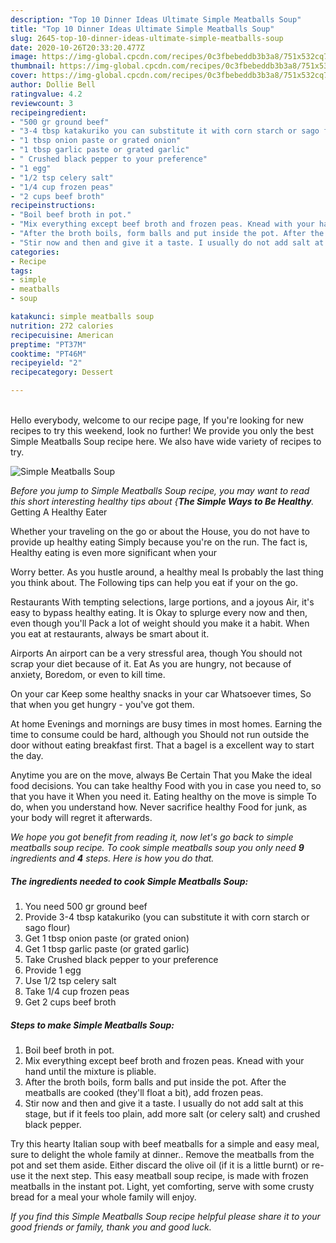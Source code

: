 ```yaml
---
description: "Top 10 Dinner Ideas Ultimate Simple Meatballs Soup"
title: "Top 10 Dinner Ideas Ultimate Simple Meatballs Soup"
slug: 2645-top-10-dinner-ideas-ultimate-simple-meatballs-soup
date: 2020-10-26T20:33:20.477Z
image: https://img-global.cpcdn.com/recipes/0c3fbebeddb3b3a8/751x532cq70/simple-meatballs-soup-recipe-main-photo.jpg
thumbnail: https://img-global.cpcdn.com/recipes/0c3fbebeddb3b3a8/751x532cq70/simple-meatballs-soup-recipe-main-photo.jpg
cover: https://img-global.cpcdn.com/recipes/0c3fbebeddb3b3a8/751x532cq70/simple-meatballs-soup-recipe-main-photo.jpg
author: Dollie Bell
ratingvalue: 4.2
reviewcount: 3
recipeingredient:
- "500 gr ground beef"
- "3-4 tbsp katakuriko you can substitute it with corn starch or sago flour"
- "1 tbsp onion paste or grated onion"
- "1 tbsp garlic paste or grated garlic"
- " Crushed black pepper to your preference"
- "1 egg"
- "1/2 tsp celery salt"
- "1/4 cup frozen peas"
- "2 cups beef broth"
recipeinstructions:
- "Boil beef broth in pot."
- "Mix everything except beef broth and frozen peas. Knead with your hand until the mixture is pliable."
- "After the broth boils, form balls and put inside the pot. After the meatballs are cooked (they&#39;ll float a bit), add frozen peas."
- "Stir now and then and give it a taste. I usually do not add salt at this stage, but if it feels too plain, add more salt (or celery salt) and crushed black pepper."
categories:
- Recipe
tags:
- simple
- meatballs
- soup

katakunci: simple meatballs soup 
nutrition: 272 calories
recipecuisine: American
preptime: "PT37M"
cooktime: "PT46M"
recipeyield: "2"
recipecategory: Dessert

---
```

<br>
Hello everybody, welcome to our recipe page, If you're looking for new recipes to try this weekend, look no further! We provide you only the best Simple Meatballs Soup recipe here. We also have wide variety of recipes to try.
<br>


![Simple Meatballs Soup](https://img-global.cpcdn.com/recipes/0c3fbebeddb3b3a8/751x532cq70/simple-meatballs-soup-recipe-main-photo.jpg)

<i>Before you jump to Simple Meatballs Soup recipe, you may want to read this short interesting healthy tips about {<strong>The Simple Ways to Be Healthy</strong>.</i>
Getting A Healthy Eater

Whether your traveling on the go or about the
House, you do not have to provide up healthy eating
Simply because you're on the run. The fact is,
Healthy eating is even more significant when your



Worry better. As you hustle around, a healthy meal
Is probably the last thing you think about. The
Following tips can help you eat if your on the go.

Restaurants
With tempting selections, large portions, and a joyous 
Air, it's easy to bypass healthy eating. It is 
Okay to splurge every now and then, even though you'll
Pack a lot of weight should you make it a habit.
When you eat at restaurants, always be smart
about it.

Airports
An airport can be a very stressful area, though 
You should not scrap your diet because of it. Eat
As you are hungry, not because of anxiety,
Boredom, or even to kill time.

On your car
Keep some healthy snacks in your car Whatsoever times,
So that when you get hungry - you've got them.

At home
Evenings and mornings are busy times in most homes.
Earning the time to consume could be hard, although you
Should not run outside the door without eating breakfast
first. 
That a bagel is a excellent way to start the day.

Anytime you are on the move, always Be Certain That you
Make the ideal food decisions. You can take healthy
Food with you in case you need to, so that you have it
When you need it. Eating healthy on the move is simple 
To do, when you understand how. Never sacrifice healthy
Food for junk, as your body will regret it afterwards.


<i>We hope you got benefit from reading it, now let's go back to simple meatballs soup recipe. To cook simple meatballs soup you only need <strong>9</strong> ingredients and <strong>4</strong> steps. Here is how you do that.
</i>

##### The ingredients needed to cook Simple Meatballs Soup:

1. You need 500 gr ground beef
1. Provide 3-4 tbsp katakuriko (you can substitute it with corn starch or sago flour)
1. Get 1 tbsp onion paste (or grated onion)
1. Get 1 tbsp garlic paste (or grated garlic)
1. Take  Crushed black pepper to your preference
1. Provide 1 egg
1. Use 1/2 tsp celery salt
1. Take 1/4 cup frozen peas
1. Get 2 cups beef broth


##### Steps to make Simple Meatballs Soup:

1. Boil beef broth in pot.
1. Mix everything except beef broth and frozen peas. Knead with your hand until the mixture is pliable.
1. After the broth boils, form balls and put inside the pot. After the meatballs are cooked (they&#39;ll float a bit), add frozen peas.
1. Stir now and then and give it a taste. I usually do not add salt at this stage, but if it feels too plain, add more salt (or celery salt) and crushed black pepper.


Try this hearty Italian soup with beef meatballs for a simple and easy meal, sure to delight the whole family at dinner.. Remove the meatballs from the pot and set them aside. Either discard the olive oil (if it is a little burnt) or re-use it the next step. This easy meatball soup recipe, is made with frozen meatballs in the instant pot. Light, yet comforting, serve with some crusty bread for a meal your whole family will enjoy. 

<i>If you find this Simple Meatballs Soup recipe helpful please share it to your good friends or family, thank you and good luck.</i>
